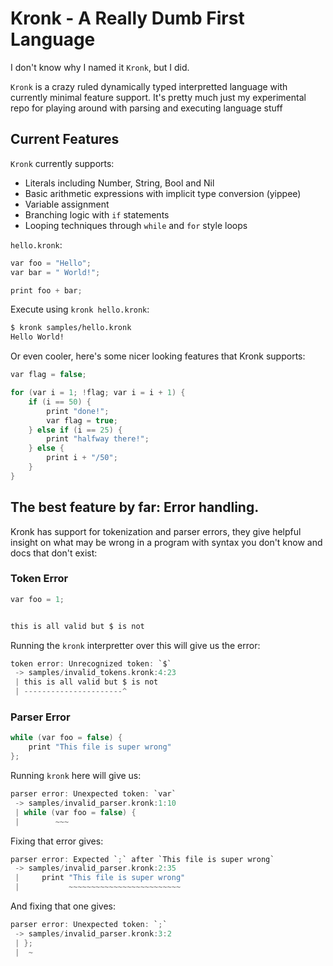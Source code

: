 # Kronk - A Really Dumb First Language

I don't know why I named it `Kronk`, but I did.

`Kronk` is a crazy ruled dynamically typed interpretted language with currently minimal feature support. It's pretty much just my experimental repo for playing around with parsing and executing language stuff

## Current Features
`Kronk` currently supports:
- Literals including Number, String, Bool and Nil
- Basic arithmetic expressions with implicit type conversion (yippee)
- Variable assignment
- Branching logic with `if` statements
- Looping techniques through `while` and `for` style loops

`hello.kronk`:
```c
var foo = "Hello";
var bar = " World!";

print foo + bar;
```

Execute using `kronk hello.kronk`:

```bash
$ kronk samples/hello.kronk 
Hello World!
```

Or even cooler, here's some nicer looking features that Kronk supports:

```c
var flag = false;

for (var i = 1; !flag; var i = i + 1) {
    if (i == 50) {
        print "done!";
        var flag = true;
    } else if (i == 25) {
        print "halfway there!";
    } else {
        print i + "/50";
    }
}
```

## The best feature by far: Error handling.
Kronk has support for tokenization and parser errors, they give helpful insight on what may be wrong in a program with syntax you don't know and docs that don't exist:

### Token Error
```c
var foo = 1;


this is all valid but $ is not
```
Running the `kronk` interpretter over this will give us the error:
```c
token error: Unrecognized token: `$`
 -> samples/invalid_tokens.kronk:4:23 
 | this is all valid but $ is not
 | ----------------------^
```

### Parser Error
```c
while (var foo = false) {
    print "This file is super wrong"
};
```

Running `kronk` here will give us:
```c
parser error: Unexpected token: `var`
 -> samples/invalid_parser.kronk:1:10 
 | while (var foo = false) {
 |        ~~~
```

Fixing that error gives:

```c
parser error: Expected `;` after `This file is super wrong`
 -> samples/invalid_parser.kronk:2:35 
 |     print "This file is super wrong"
 |           ~~~~~~~~~~~~~~~~~~~~~~~~~
```

And fixing that one gives:

```c
parser error: Unexpected token: `;`
 -> samples/invalid_parser.kronk:3:2 
 | };
 |  ~
```


